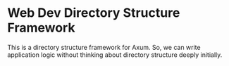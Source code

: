 # Web Dev Directory Structure Framework
This is a directory structure framework for Axum.
So, we can write application logic without thinking about directory structure deeply initially.
